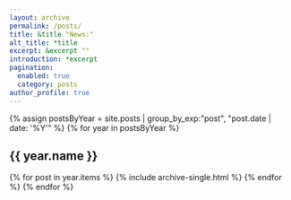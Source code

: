 ```yaml
---
layout: archive
permalink: /posts/
title: &title "News:"
alt_title: *title
excerpt: &excerpt ""
introduction: *excerpt
pagination:
  enabled: true
  category: posts
author_profile: true
---
```

{% assign postsByYear = site.posts | group_by_exp:"post", "post.date | date: '%Y'"  %}
{% for year in postsByYear %}
  <h2 id="{{ year.name | slugify }}" class="archive__subtitle">{{ year.name }}</h2>
  {% for post in year.items %}
    {% include archive-single.html %}
  {% endfor %}
{% endfor %}

